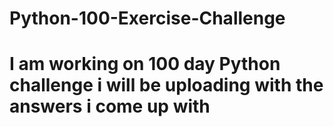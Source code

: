 # Python-100-Exercise-Challenge
# I am working on 100 day Python challenge i will be uploading with the answers i come up with

